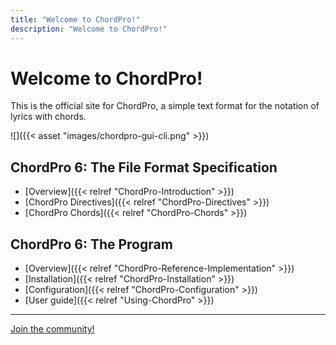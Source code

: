 ```yaml
---
title: "Welcome to ChordPro!"
description: "Welcome to ChordPro!"
---
```


# Welcome to ChordPro!

This is the official site for ChordPro, a simple text format for the notation of lyrics with chords.

![]({{< asset "images/chordpro-gui-cli.png" >}})

## ChordPro 6: The File Format Specification
* [Overview]({{< relref "ChordPro-Introduction" >}})
* [ChordPro Directives]({{< relref "ChordPro-Directives" >}})
* [ChordPro Chords]({{< relref "ChordPro-Chords" >}})

## ChordPro 6: The Program
* [Overview]({{< relref "ChordPro-Reference-Implementation" >}})
* [Installation]({{< relref "ChordPro-Installation" >}})
* [Configuration]({{< relref "ChordPro-Configuration" >}})
* [User guide]({{< relref "Using-ChordPro" >}})

---

[Join the community!](<https://groups.io/g/ChordPro>)